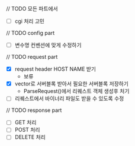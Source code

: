 // TODO 모든 파트에서
- [ ] cgi 처리 고민

// TODO config part
- [ ] 변수명 컨벤션에 맞게 수정하기

// TODO request part
- [x] request header HOST NAME 받기
  - 보류
- [x] vector로 서버블록 받아서 필요한 서버블록 저장하기
	- ParseRequest()에서 리퀘스트 객체 생성후 처기
- [ ] 리퀘스트에서 바이너리 파일도 받을 수 있도록 수정

// TODO response part
- [ ] GET 처리
- [ ] POST 처리
- [ ] DELETE 처리
